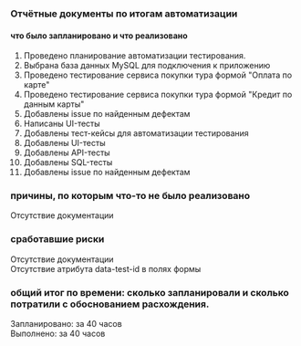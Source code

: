 ### Отчётные документы по итогам автоматизации  

#### что было запланировано и что реализовано
1. Проведено планирование автоматизации тестирования. 
2. Выбрана база данных MySQL для подключения к приложению
2. Проведено тестирование сервиса покупки тура формой "Оплата по карте"
3. Проведено тестирование сервиса покупки тура формой "Кредит по данным карты"
4. Добавлены issue по найденным дефектам
5. Написаны UI-тесты
6. Добавлены тест-кейсы для автоматизации тестирования
7. Добавлены UI-тесты
8. Добавлены API-тесты
9. Добавлены SQL-тесты
9. Добавлены issue по найденным дефектам
### причины, по которым что-то не было реализовано
Отсутствие документации
### сработавшие риски
Отсутствие документации  
Отсутствие атрибута data-test-id в полях формы
### общий итог по времени: сколько запланировали и сколько потратили с обоснованием расхождения.
Запланировано: за 40 часов  
Выполнено: за 40 часов